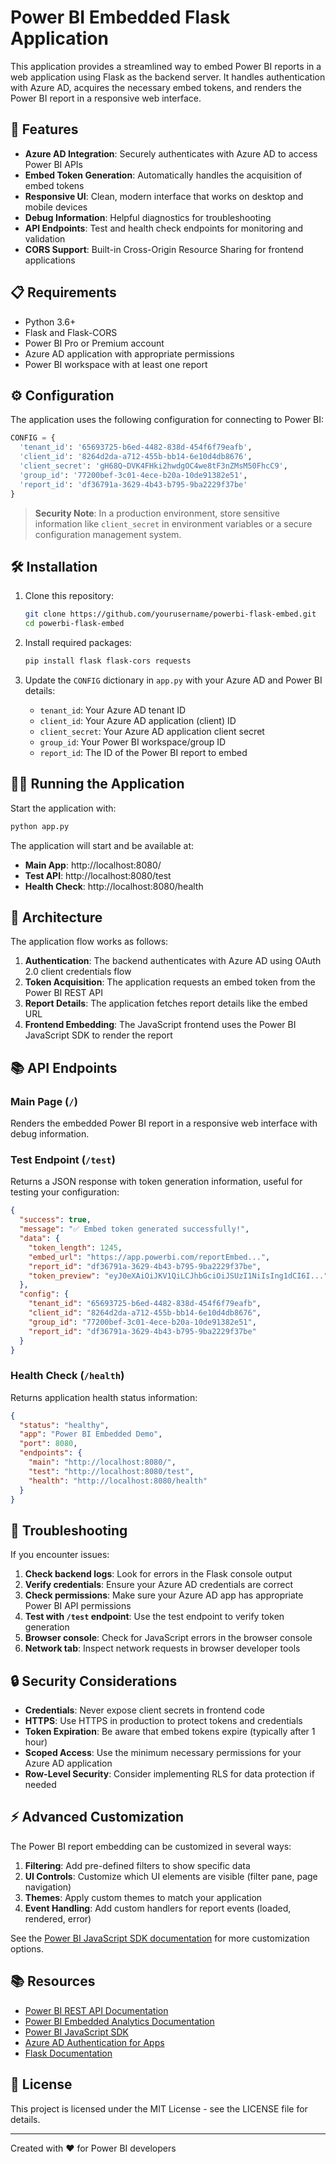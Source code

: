 # Power BI Embedded Flask Application

This application provides a streamlined way to embed Power BI reports in a web application using Flask as the backend server. It handles authentication with Azure AD, acquires the necessary embed tokens, and renders the Power BI report in a responsive web interface.


## 🚀 Features

- **Azure AD Integration**: Securely authenticates with Azure AD to access Power BI APIs
- **Embed Token Generation**: Automatically handles the acquisition of embed tokens
- **Responsive UI**: Clean, modern interface that works on desktop and mobile devices
- **Debug Information**: Helpful diagnostics for troubleshooting
- **API Endpoints**: Test and health check endpoints for monitoring and validation
- **CORS Support**: Built-in Cross-Origin Resource Sharing for frontend applications

## 📋 Requirements

- Python 3.6+
- Flask and Flask-CORS
- Power BI Pro or Premium account
- Azure AD application with appropriate permissions
- Power BI workspace with at least one report

## ⚙️ Configuration

The application uses the following configuration for connecting to Power BI:

```python
CONFIG = {
  'tenant_id': '65693725-b6ed-4482-838d-454f6f79eafb',
  'client_id': '8264d2da-a712-455b-bb14-6e10d4db8676',
  'client_secret': 'gH68Q~DVK4FHki2hwdgOC4we8tF3nZMsM50FhcC9',
  'group_id': '77200bef-3c01-4ece-b20a-10de91382e51',
  'report_id': 'df36791a-3629-4b43-b795-9ba2229f37be'
}
```

> **Security Note**: In a production environment, store sensitive information like `client_secret` in environment variables or a secure configuration management system.

## 🛠️ Installation

1. Clone this repository:
   ```bash
   git clone https://github.com/yourusername/powerbi-flask-embed.git
   cd powerbi-flask-embed
   ```

2. Install required packages:
   ```bash
   pip install flask flask-cors requests
   ```

3. Update the `CONFIG` dictionary in `app.py` with your Azure AD and Power BI details:
   - `tenant_id`: Your Azure AD tenant ID
   - `client_id`: Your Azure AD application (client) ID
   - `client_secret`: Your Azure AD application client secret
   - `group_id`: Your Power BI workspace/group ID
   - `report_id`: The ID of the Power BI report to embed

## 🏃‍♂️ Running the Application

Start the application with:

```bash
python app.py
```

The application will start and be available at:

- **Main App**: http://localhost:8080/
- **Test API**: http://localhost:8080/test
- **Health Check**: http://localhost:8080/health

## 🧩 Architecture

The application flow works as follows:

1. **Authentication**: The backend authenticates with Azure AD using OAuth 2.0 client credentials flow
2. **Token Acquisition**: The application requests an embed token from the Power BI REST API
3. **Report Details**: The application fetches report details like the embed URL
4. **Frontend Embedding**: The JavaScript frontend uses the Power BI JavaScript SDK to render the report

## 📚 API Endpoints

### Main Page (`/`)

Renders the embedded Power BI report in a responsive web interface with debug information.

### Test Endpoint (`/test`)

Returns a JSON response with token generation information, useful for testing your configuration:

```json
{
  "success": true,
  "message": "✅ Embed token generated successfully!",
  "data": {
    "token_length": 1245,
    "embed_url": "https://app.powerbi.com/reportEmbed...",
    "report_id": "df36791a-3629-4b43-b795-9ba2229f37be",
    "token_preview": "eyJ0eXAiOiJKV1QiLCJhbGciOiJSUzI1NiIsIng1dCI6I..."
  },
  "config": {
    "tenant_id": "65693725-b6ed-4482-838d-454f6f79eafb",
    "client_id": "8264d2da-a712-455b-bb14-6e10d4db8676",
    "group_id": "77200bef-3c01-4ece-b20a-10de91382e51",
    "report_id": "df36791a-3629-4b43-b795-9ba2229f37be"
  }
}
```

### Health Check (`/health`)

Returns application health status information:

```json
{
  "status": "healthy",
  "app": "Power BI Embedded Demo",
  "port": 8080,
  "endpoints": {
    "main": "http://localhost:8080/",
    "test": "http://localhost:8080/test",
    "health": "http://localhost:8080/health"
  }
}
```

## 🔧 Troubleshooting

If you encounter issues:

1. **Check backend logs**: Look for errors in the Flask console output
2. **Verify credentials**: Ensure your Azure AD credentials are correct
3. **Check permissions**: Make sure your Azure AD app has appropriate Power BI API permissions
4. **Test with `/test` endpoint**: Use the test endpoint to verify token generation
5. **Browser console**: Check for JavaScript errors in the browser console
6. **Network tab**: Inspect network requests in browser developer tools

## 🔒 Security Considerations

- **Credentials**: Never expose client secrets in frontend code
- **HTTPS**: Use HTTPS in production to protect tokens and credentials
- **Token Expiration**: Be aware that embed tokens expire (typically after 1 hour)
- **Scoped Access**: Use the minimum necessary permissions for your Azure AD application
- **Row-Level Security**: Consider implementing RLS for data protection if needed

## ⚡ Advanced Customization

The Power BI report embedding can be customized in several ways:

1. **Filtering**: Add pre-defined filters to show specific data
2. **UI Controls**: Customize which UI elements are visible (filter pane, page navigation)
3. **Themes**: Apply custom themes to match your application
4. **Event Handling**: Add custom handlers for report events (loaded, rendered, error)

See the [Power BI JavaScript SDK documentation](https://github.com/microsoft/PowerBI-JavaScript/wiki/Embedding-Basics) for more customization options.

## 📚 Resources

- [Power BI REST API Documentation](https://docs.microsoft.com/en-us/rest/api/power-bi/)
- [Power BI Embedded Analytics Documentation](https://docs.microsoft.com/en-us/power-bi/developer/embedded/)
- [Power BI JavaScript SDK](https://github.com/microsoft/PowerBI-JavaScript)
- [Azure AD Authentication for Apps](https://docs.microsoft.com/en-us/azure/active-directory/develop/)
- [Flask Documentation](https://flask.palletsprojects.com/)

## 📄 License

This project is licensed under the MIT License - see the LICENSE file for details.

---

Created with ❤️ for Power BI developers
